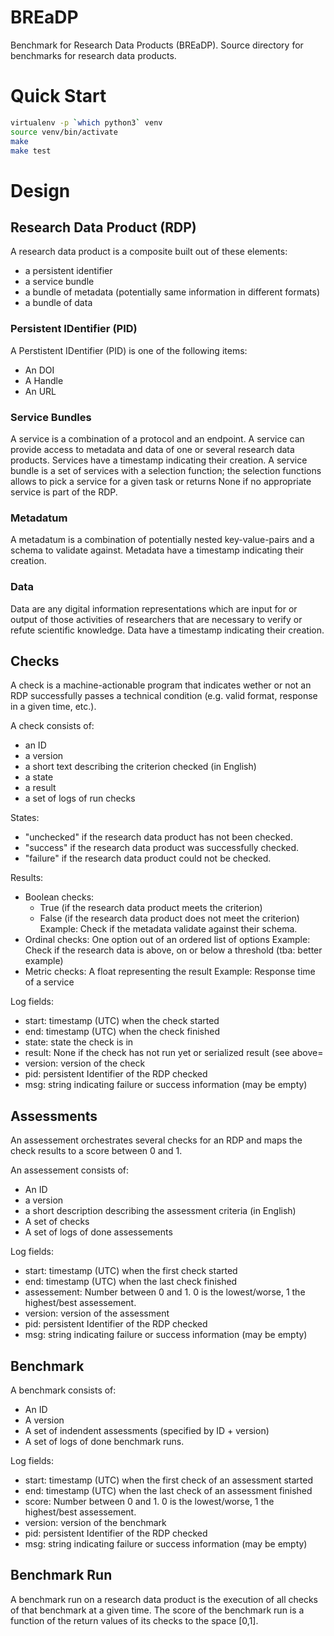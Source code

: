 # BREaDP

Benchmark for Research Data Products (BREaDP).
Source directory for benchmarks for research data products.

# Quick Start

```bash
virtualenv -p `which python3` venv
source venv/bin/activate
make
make test
```

# Design

## Research Data Product (RDP)

A research data product is a composite built out of these elements:
* a persistent identifier
* a service bundle
* a bundle of metadata (potentially same information in different formats)
* a bundle of data

### Persistent IDentifier (PID)
A Perstistent IDentifier (PID) is one of the following items:
* An DOI
* A Handle
* An URL

### Service Bundles
A service is a combination of a protocol and an endpoint.
A service can provide access to metadata and data of one or several research data products.
Services have a timestamp indicating their creation.
A service bundle is a set of services with a selection function;
the selection functions allows to pick a service for a given task or returns None if
no appropriate service is part of the RDP.

### Metadatum
A metadatum is a combination of potentially nested key-value-pairs and a schema to validate against.
Metadata have a timestamp indicating their creation.

### Data
Data are any digital information representations which are input for or output of those activities of researchers that are necessary to verify or refute scientific knowledge.
Data have a timestamp indicating their creation.

## Checks
A check is a machine-actionable program that indicates wether or not an RDP successfully passes a technical condition (e.g. valid format, response in a given time, etc.).

A check consists of:
* an ID
* a version
* a short text describing the criterion checked (in English)
* a state
* a result
* a set of logs of run checks

States:
* "unchecked" if the research data product has not been checked.
* "success" if the research data product was successfully checked. 
* "failure" if the research data product could not be checked. 

Results:
* Boolean checks:
    * True (if the research data product meets the criterion)
    * False (if the research data product does not meet the criterion)
  Example: Check if the metadata validate against their schema.
* Ordinal checks: One option out of an ordered list of options
  Example: Check if the research data is above, on or below a threshold (tba: better example)
* Metric checks: A float representing the  result
  Example: Response time of a service

Log fields:
* start: timestamp (UTC) when the check started
* end: timestamp (UTC) when the check finished
* state: state the check is in 
* result: None if the check has not run yet or serialized result (see above=
* version: version of the check
* pid: persistent Identifier of the RDP checked
* msg: string indicating failure or success information (may be empty)

## Assessments
An assessement orchestrates several checks for an RDP and maps the check results to a score between 0 and 1.

An assessement consists of:
* An ID
* a version
* a short description describing the assessment criteria (in English)
* A set of checks
* A set of logs of done assessements

Log fields:
* start: timestamp (UTC) when the first check started
* end: timestamp (UTC) when the last check finished
* assessement: Number between 0 and 1. 0 is the lowest/worse, 1 the highest/best assessement.
* version: version of the assessment
* pid: persistent Identifier of the RDP checked
* msg: string indicating failure or success information (may be empty)

## Benchmark

A benchmark consists of:
* An ID
* A version
* A set of indendent assessments (specified by ID + version)
* A set of logs of done benchmark runs.

Log fields:
* start: timestamp (UTC) when the first check of an assessment started
* end: timestamp (UTC) when the last check of an assessment finished
* score: Number between 0 and 1. 0 is the lowest/worse, 1 the highest/best assessement.
* version: version of the benchmark
* pid: persistent Identifier of the RDP checked
* msg: string indicating failure or success information (may be empty)


## Benchmark Run
A benchmark run on a research data product is the execution of all checks of that benchmark at a given time.
The score of the benchmark run is a function of the return values of its checks to the space [0,1].
